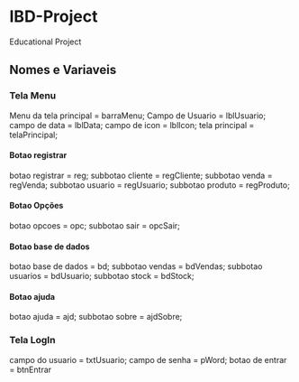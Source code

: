 # IBD-Project
Educational Project

## Nomes e Variaveis

### Tela Menu
Menu da tela principal = barraMenu;
Campo de Usuario = lblUsuario;
campo de data = lblData;
campo de icon = lblIcon;
tela principal = telaPrincipal;

#### Botao registrar
botao registrar = reg;
subbotao cliente = regCliente;
subbotao venda = regVenda;
subbotao usuario = regUsuario;
subbotao produto = regProduto;

#### Botao Opções
botao opcoes = opc;
subbotao sair = opcSair;

#### Botao base de dados
botao base de dados = bd;
subbotao vendas = bdVendas;
subbotao usuarios = bdUsuario;
subbotao stock = bdStock;

#### Botao ajuda
botao ajuda = ajd;
subbotao sobre = ajdSobre;

### Tela LogIn
campo do usuario = txtUsuario;
campo de senha = pWord;
botao de entrar = btnEntrar